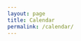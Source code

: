 ```yaml
---
layout: page
title: Calendar
permalink: /calendar/
---
```

<div id="calendar">
<script>
  $(document).ready(function() {
    $('#calendar').fullCalendar({
      events: '_data/events-data.json'
    });
  });
</script>


</div>
